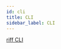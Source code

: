 ```yaml
---
id: cli
title: CLI
sidebar_label: CLI
---
```


<style>
.mainContainer {
  -webkit-animation: hideonload 2s;
     -moz-animation: hideonload 2s;
      -ms-animation: hideonload 2s;
       -o-animation: hideonload 2s;
          animation: hideonload 2s;
}
@keyframes hideonload {
  from { opacity: 0; }
  to   { opacity: 1; }
}
@-moz-keyframes hideonload {
  from { opacity: 0; }
  to   { opacity: 1; }
}
@-webkit-keyframes hideonload {
  from { opacity: 0; }
  to   { opacity: 1; }
}
@-ms-keyframes hideonload {
  from { opacity: 0; }
  to   { opacity: 1; }
}
@-o-keyframes hideonload {
  from { opacity: 0; }
  to   { opacity: 1; }
}
</style>

[riff CLI](./cli/riff.md)

<script type="text/javascript">
  window.location.href = '/docs/v0.4/cli/riff';
</script>
